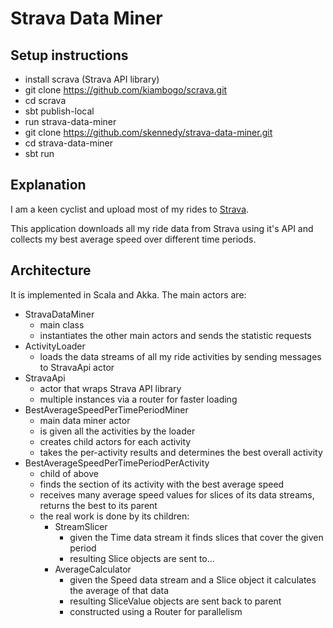 # Strava Data Miner #

## Setup instructions ##
- install scrava (Strava API library)
 - git clone https://github.com/kiambogo/scrava.git
 - cd scrava
 - sbt publish-local
- run strava-data-miner
 - git clone https://github.com/skennedy/strava-data-miner.git
 - cd strava-data-miner
 - sbt run

## Explanation ##

I am a keen cyclist and upload most of my rides to [Strava](http://www.strava.com). 

This application downloads all my ride data from Strava using it's API and collects my best average speed over different time periods.

## Architecture ##

It is implemented in Scala and Akka. The main actors are:

- StravaDataMiner
    - main class
    - instantiates the other main actors and sends the statistic requests
- ActivityLoader
    - loads the data streams of all my ride activities by sending messages to StravaApi actor
- StravaApi
    - actor that wraps Strava API library
    - multiple instances via a router for faster loading
- BestAverageSpeedPerTimePeriodMiner
    - main data miner actor
    - is given all the activities by the loader
    - creates child actors for each activity
    - takes the per-activity results and determines the best overall activity
- BestAverageSpeedPerTimePeriodPerActivity
    - child of above
    - finds the section of its activity with the best average speed
    - receives many average speed values for slices of its data streams, returns the best to its parent
    - the real work is done by its children:
        - StreamSlicer
            - given the Time data stream it finds slices that cover the given period
            - resulting Slice objects are sent to...
        - AverageCalculator
            - given the Speed data stream and a Slice object it calculates the average of that data
            - resulting SliceValue objects are sent back to parent
            - constructed using a Router for parallelism
